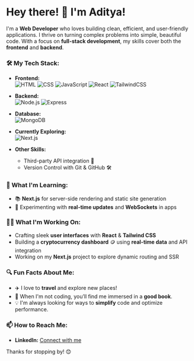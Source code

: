# Hey there! 👋 I'm Aditya!

I'm a **Web Developer** who loves building clean, efficient, and user-friendly applications. I thrive on turning complex problems into simple, beautiful code. With a focus on **full-stack development**, my skills cover both the **frontend** and **backend**.

### 🛠️ My Tech Stack:
- **Frontend:**  
  ![HTML](https://img.shields.io/badge/HTML-E34F26?style=flat-square&logo=html5&logoColor=white) 
  ![CSS](https://img.shields.io/badge/CSS-1572B6?style=flat-square&logo=css3&logoColor=white) 
  ![JavaScript](https://img.shields.io/badge/JavaScript-F7DF1E?style=flat-square&logo=javascript&logoColor=black) 
  ![React](https://img.shields.io/badge/React-61DAFB?style=flat-square&logo=react&logoColor=black) 
  ![TailwindCSS](https://img.shields.io/badge/TailwindCSS-38B2AC?style=flat-square&logo=tailwind-css&logoColor=white)
  
- **Backend:**  
  ![Node.js](https://img.shields.io/badge/Node.js-339933?style=flat-square&logo=nodedotjs&logoColor=white) 
  ![Express](https://img.shields.io/badge/Express-000000?style=flat-square&logo=express&logoColor=white)

- **Database:**  
  ![MongoDB](https://img.shields.io/badge/MongoDB-47A248?style=flat-square&logo=mongodb&logoColor=white)

- **Currently Exploring:**  
  ![Next.js](https://img.shields.io/badge/Next.js-000000?style=flat-square&logo=nextdotjs&logoColor=white) 

- **Other Skills:**  
  - Third-party API integration 🔗
  - Version Control with Git & GitHub 🛠️

### 🌱 What I'm Learning:
- 📚 **Next.js** for server-side rendering and static site generation
- 🚀 Experimenting with **real-time updates** and **WebSockets** in apps

### 👨‍💻 What I'm Working On:
- Crafting sleek **user interfaces** with **React** & **Tailwind CSS**
- Building a **cryptocurrency dashboard** 🪙 using **real-time data** and API integration
- Working on my **Next.js** project to explore dynamic routing and SSR

### 🔍 Fun Facts About Me:
- ✈️ I love to **travel** and explore new places!
- 📖 When I'm not coding, you’ll find me immersed in a **good book**.
- 💡 I'm always looking for ways to **simplify** code and optimize performance.

### 📫 How to Reach Me:
- **LinkedIn:** [Connect with me](https://www.linkedin.com/in/aditya-saini-603476256/)  

Thanks for stopping by! 😊
